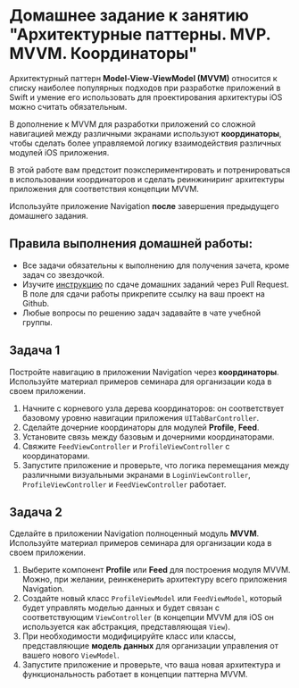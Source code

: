 # Домашнее задание к занятию "Архитектурные паттерны. MVP. MVVM. Координаторы"

Архитектурный паттерн **Model-View-ViewModel (MVVM)** относится к списку наиболее популярных подходов при разработке приложений в Swift и умение его использовать для проектирования архитектуры iOS можно считать обязательным.

В дополнение к MVVM для разработки приложений со сложной навигацией между различными экранами используют **координаторы**, чтобы сделать более управляемой логику взаимодействия различных модулей iOS приложения.

В этой работе вам предстоит поэкспериментировать и потренироваться в использовании координаторов и сделать реинжиниринг архитектуры приложения для соответствия концепции MVVM.

Используйте приложение Navigation **после** завершения предыдущего домашнего задания.

## Правила выполнения домашней работы:

* Все задачи обязательны к выполнению для получения зачета, кроме задач со звездочкой.
* Изучите [инструкцию](https://github.com/netology-code/iosint-homeworks/blob/main/Pull%20request's%20guideline.md) по сдаче домашних заданий через Pull Request. В поле для сдачи работы прикрепите ссылку на ваш проект на Github.
* Любые вопросы по решению задач задавайте в чате учебной группы.

## Задача 1

Постройте навигацию в приложении Navigation через **координаторы**. Используйте материал примеров семинара для организации кода в своем приложении.

1. Начните с корневого узла дерева координаторов: он соответствует базовому уровню навигации приложения `UITabBarController`.
2. Сделайте дочерние координаторы для модулей **Profile**, **Feed**.
3. Установите связь между базовым и дочерними координаторами.
4. Свяжите `FeedViewController` и `ProfileViewController` с координаторами.
5. Запустите приложение и проверьте, что логика перемещания между различными визуальными экранами в `LoginViewController`, `ProfileViewController` и `FeedViewController` работает.

## Задача 2

Сделайте в приложении Navigation полноценный модуль **MVVM**. Используйте материал примеров семинара для организации кода в своем приложении.

1. Выберите компонент **Profile** или **Feed** для построения модуля MVVM. Можно, при желании, реинженерить архитектуру всего приложения Navigation.
2. Создайте новый класс `ProfileViewModel` или `FeedViewModel`, который будет управлять моделью данных и будет связан с соответствующим `ViewController` (в концепции MVVM для iOS он используется как абстракция, представляющая `View`).
3. При необходимости модифицируйте класс или классы, представляющие **модель данных** для организации управления от вашего нового `ViewModel`.
6. Запустите приложение и проверьте, что ваша новая архитектура и функциональность работает в концепции паттерна MVVM.
